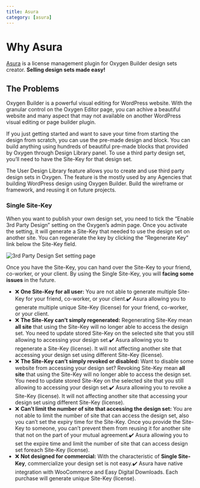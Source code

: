```yaml
---
title: Asura
category: [asura]
---
```


# Why Asura

[Asura](https://dplugins.com/asura) is a license management plugin for Oxygen Builder design sets creator. **Selling design sets made easy!**

## The Problems

Oxygen Builder is a powerful visual editing for WordPress website. With the granular control on the Oxygen Editor page, you can achive a beautiful website and many aspect that may not available on another WordPress visual editing or page builder plugin.

If you just getting started and want to save your time from starting the design from scratch, you can use the pre-made design and block. You can build anything using hundreds of beautiful pre-made blocks that provided by Oxygen through Design Library panel. To use a third party design set, you’ll need to have the Site-Key for that design set.

The User Design Library feature allows you to create and use third party design sets in Oxygen. The feature is the mostly used by any Agencies that building WordPress design using Oxygen Builder. Build the wireframe or framework, and reusing it on future projects.

### Single Site-Key

When you want to publish your own design set, you need to tick the “Enable 3rd Party Design” setting on the Oxygen’s admin page. Once you activate the setting, it will generate a Site-Key that needed to use the design set on another site. You can regenerate the key by clicking the “Regenerate Key” link below the Site-Key field.

![3rd Party Design Set setting page](../img/designsetupimg.png)

Once you have the Site-Key, you can hand over the Site-Key to your friend, co-worker, or your client. By using the Single Site-Key, you will **facing some issues** in the future.

- ❌ **One Site-Key for all user:** You are not able to generate multiple Site-Key for your friend, co-worker, or your client.✔️ Asura allowing you to generate multiple unique Site-Key (license) for your friend, co-worker, or your client.
- ❌ **The Site-Key can’t simply regenerated:** Regenerating Site-Key mean **all site** that using the Site-Key will no longer able to access the design set. You need to update stored Site-Key on the selected site that you still allowing to accessing your design set.✔️ Asura allowing you to regenerate a Site-Key (license). It will not affecting another site that accessing your design set using different Site-Key (license).
- ❌ **The Site-Key can’t simply revoked or disabled:** Want to disable some website from accessing your design set? Revoking Site-Key mean **all site** that using the Site-Key will no longer able to access the design set. You need to update stored Site-Key on the selected site that you still allowing to accessing your design set.✔️ Asura allowing you to revoke a Site-Key (license). It will not affecting another site that accessing your design set using different Site-Key (license).
- ❌ **Can’t limit the number of site that accessing the design set:** You are not able to limit the number of site that can access the design set, also you can’t set the expiry time for the Site-Key. Once you provide the Site-Key to someone, you can’t prevent them from reusing it for another site that not on the part of your mutual agreement.✔️ Asura allowing you to set the expire time and limit the number of site that can access design set foreach Site-Key (license).
- ❌ **Not designed for commercial:** With the characteristic of **Single Site-Key**, commercialize your design set is not easy.✔️ Asura have native integration with WooCommerce and Easy Digital Downloads. Each purchase will generate unique Site-Key (license).
